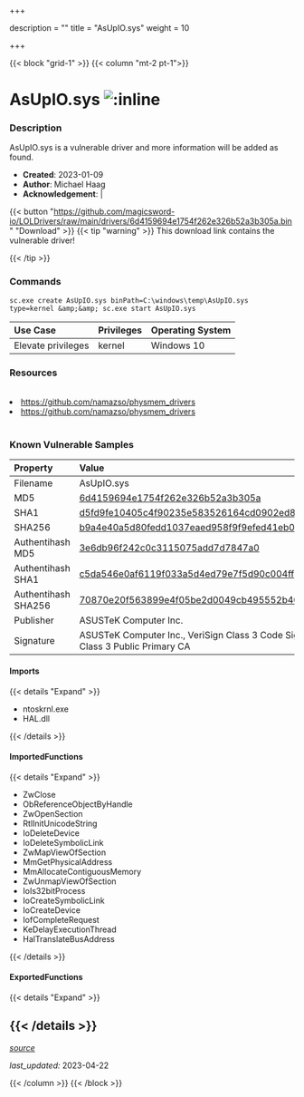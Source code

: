 +++

description = ""
title = "AsUpIO.sys"
weight = 10

+++


{{< block "grid-1" >}}
{{< column "mt-2 pt-1">}}


# AsUpIO.sys ![:inline](/images/twitter_verified.png) 


### Description

AsUpIO.sys is a vulnerable driver and more information will be added as found.

- **Created**: 2023-01-09
- **Author**: Michael Haag
- **Acknowledgement**:  | [](https://twitter.com/)

{{< button "https://github.com/magicsword-io/LOLDrivers/raw/main/drivers/6d4159694e1754f262e326b52a3b305a.bin" "Download" >}}
{{< tip "warning" >}}
This download link contains the vulnerable driver!

{{< /tip >}}

### Commands

```
sc.exe create AsUpIO.sys binPath=C:\windows\temp\AsUpIO.sys type=kernel &amp;&amp; sc.exe start AsUpIO.sys
```

| Use Case | Privileges | Operating System | 
|:---- | ---- | ---- |
| Elevate privileges | kernel | Windows 10 |

### Resources
<br>
<li><a href=" https://github.com/namazso/physmem_drivers"> https://github.com/namazso/physmem_drivers</a></li>
<li><a href="https://github.com/namazso/physmem_drivers">https://github.com/namazso/physmem_drivers</a></li>
<br>

### Known Vulnerable Samples

| Property           | Value |
|:-------------------|:------|
| Filename           | AsUpIO.sys |
| MD5                | [6d4159694e1754f262e326b52a3b305a](https://www.virustotal.com/gui/file/6d4159694e1754f262e326b52a3b305a) |
| SHA1               | [d5fd9fe10405c4f90235e583526164cd0902ed86](https://www.virustotal.com/gui/file/d5fd9fe10405c4f90235e583526164cd0902ed86) |
| SHA256             | [b9a4e40a5d80fedd1037eaed958f9f9efed41eb01ada73d51b5dcd86e27e0cbf](https://www.virustotal.com/gui/file/b9a4e40a5d80fedd1037eaed958f9f9efed41eb01ada73d51b5dcd86e27e0cbf) |
| Authentihash MD5   | [3e6db96f242c0c3115075add7d7847a0](https://www.virustotal.com/gui/search/authentihash%253A3e6db96f242c0c3115075add7d7847a0) |
| Authentihash SHA1  | [c5da546e0af6119f033a5d4ed79e7f5d90c004ff](https://www.virustotal.com/gui/search/authentihash%253Ac5da546e0af6119f033a5d4ed79e7f5d90c004ff) |
| Authentihash SHA256| [70870e20f563899e4f05be2d0049cb495552b409ca7f4729a335bcbfffc3f47c](https://www.virustotal.com/gui/search/authentihash%253A70870e20f563899e4f05be2d0049cb495552b409ca7f4729a335bcbfffc3f47c) |
| Publisher         | ASUSTeK Computer Inc. |
| Signature         | ASUSTeK Computer Inc., VeriSign Class 3 Code Signing 2009-2 CA, VeriSign Class 3 Public Primary CA   |


#### Imports
{{< details "Expand" >}}
* ntoskrnl.exe
* HAL.dll

{{< /details >}}
#### ImportedFunctions
{{< details "Expand" >}}
* ZwClose
* ObReferenceObjectByHandle
* ZwOpenSection
* RtlInitUnicodeString
* IoDeleteDevice
* IoDeleteSymbolicLink
* ZwMapViewOfSection
* MmGetPhysicalAddress
* MmAllocateContiguousMemory
* ZwUnmapViewOfSection
* IoIs32bitProcess
* IoCreateSymbolicLink
* IoCreateDevice
* IofCompleteRequest
* KeDelayExecutionThread
* HalTranslateBusAddress

{{< /details >}}
#### ExportedFunctions
{{< details "Expand" >}}

{{< /details >}}
-----



[*source*](https://github.com/magicsword-io/LOLDrivers/tree/main/yaml/asupio.yaml)

*last_updated:* 2023-04-22








{{< /column >}}
{{< /block >}}
